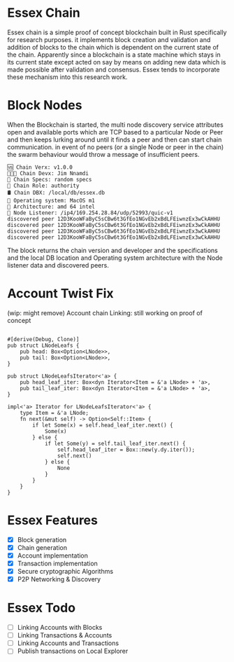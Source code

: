 # Essex Chain
Essex chain is a simple proof of concept blockchain built in Rust specifically for research purposes. it implements block creation and validation and addition of blocks to the chain which is dependent on the current state of the chain. Apparently since a blockchain is a state machine which stays in its current state except acted on say by means on adding new data which is made possible after validation and consensus. Essex tends to incorporate these mechanism into this research work.

# Block Nodes
When the Blockchain is started, the multi node discovery service attributes open and available ports which are TCP based to a particular Node or Peer and then keeps lurking around until it finds a peer and then can start chain communication. in event of no peers (or a single Node or peer in the chain) the swarm behaviour would throw a message of insufficient peers.

```shell 
🆚 Chain Verx: v1.0.0
👨🏾‍💻 Chain Devx: Jim Nnamdi
🚀 Chain Specs: random specs
🧰 Chain Role: authority
🛢 Chain DBX: /local/db/essex.db
🎱 Operating system: MacOS m1
🧶 Architecture: amd 64 intel
🌈 Node Listener: /ip4/169.254.28.84/udp/52993/quic-v1
discovered peer 12D3KooWFaByC5sCBw6t3GfEo1NGvEb2xBdLFEiwnzEx3wCkAHHU
discovered peer 12D3KooWFaByC5sCBw6t3GfEo1NGvEb2xBdLFEiwnzEx3wCkAHHU
discovered peer 12D3KooWFaByC5sCBw6t3GfEo1NGvEb2xBdLFEiwnzEx3wCkAHHU
discovered peer 12D3KooWFaByC5sCBw6t3GfEo1NGvEb2xBdLFEiwnzEx3wCkAHHU
```

The block returns the chain version and developer and the specifications and the local DB location and Operating system architecture with the Node listener data and discovered peers.

# Account Twist Fix
(wip: might remove)
Account chain Linking: still working on proof of concept
```shell 

#[derive(Debug, Clone)]
pub struct LNodeLeafs {
    pub head: Box<Option<LNode>>,
    pub tail: Box<Option<LNode>>,
}

pub struct LNodeLeafsIterator<'a> {
    pub head_leaf_iter: Box<dyn Iterator<Item = &'a LNode> + 'a>,
    pub tail_leaf_iter: Box<dyn Iterator<Item = &'a LNode> + 'a>,
}

impl<'a> Iterator for LNodeLeafsIterator<'a> {
    type Item = &'a LNode;
    fn next(&mut self) -> Option<Self::Item> {
        if let Some(x) = self.head_leaf_iter.next() {
            Some(x)
        } else {
            if let Some(y) = self.tail_leaf_iter.next() {
                self.head_leaf_iter = Box::new(y.dy.iter());
                self.next()
            } else {
                None
            }
        }
    }
}
```

# Essex Features
- [x] Block generation
- [x] Chain generation
- [x] Account implementation
- [x] Transaction implementation
- [x] Secure cryptographic Algorithms
- [x] P2P Networking & Discovery

# Essex Todo
- [ ] Linking Accounts with Blocks
- [ ] Linking Transactions & Accounts
- [ ] Linking Accounts and Transactions
- [ ] Publish transactions on Local Explorer